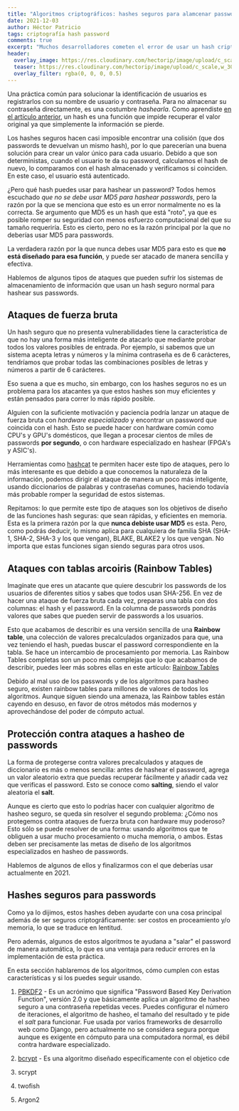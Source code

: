 ```yaml
---
title: "Algoritmos criptográficos: hashes seguros para alamcenar passwords"
date: 2021-12-03
author: Héctor Patricio
tags: criptografía hash password
comments: true
excerpt: "Muchos desarrolladores cometen el error de usar un hash criptográfico seguro como SHA-256 para almacenar passwords en la base de datos. Veamos por qué no es conveniente."
header:
  overlay_image: https://res.cloudinary.com/hectorip/image/upload/c_scale,w_1120/v1638592882/susan-wilkinson--ZgqdP78I4g-unsplash_uchtnu.jpg
  teaser: https://res.cloudinary.com/hectorip/image/upload/c_scale,w_300/v1638592882/susan-wilkinson--ZgqdP78I4g-unsplash_uchtnu.jpg
  overlay_filter: rgba(0, 0, 0, 0.5)
---
```


Una práctica común para solucionar la identificación de usuarios es registrarlos con su nombre de usuario y contraseña. Para no almacenar su contraseña directamente, es una costumbre _hashearla_. Como aprendiste [en el artículo anterior](/2021/12/02/algoritmos-criptograficos-que-es-un-hash.html), un hash es una función que impide recuperar el valor original ya que simplemente la información se pierde.

Los hashes seguros hacen casi imposible encontrar una colisión (que dos passwords te devuelvan un mismo hash), por lo que parecerían una buena solución para crear un valor único para cada usuario. Debido a que son deterministas, cuando el usuario te da su password, calculamos el hash de nuevo, lo comparamos con el hash almacenado y verificamos si coinciden. En este caso, el usuario está autenticado.

¿Pero qué hash puedes usar para hashear un password? Todos hemos escuchado _que no se debe usar MD5 para hashear passwords_, pero la razón por la que se menciona que esto es un error normalmente no es la correcta. Se argumento que MD5 es un hash que está "roto", ya que es posible romper su seguridad con menos esfuerzo computacional del que su tamaño requeriría. Esto es cierto, pero no es la razón principal por la que no deberías usar MD5 para passwords.

La verdadera razón por la que nunca debes usar MD5 para esto es que **no está diseñado para esa función**, y puede ser atacado de manera sencilla y efectiva.

Hablemos de algunos tipos de ataques que pueden sufrir los sistemas de almacenamiento de información que usan un hash seguro normal para hashear sus passwords.

## Ataques de fuerza bruta

Un hash seguro que no presenta vulnerabilidades tiene la característica de que no hay una forma más inteligente de atacarlo que mediante probar todos los valores posibles de entrada. Por ejemplo, si sabemos que un sistema acepta letras y números y la mínima contraseña es de 6 carácteres, tendríamos que probar todas las combinaciones posibles de letras y números a partir de 6 carácteres.

Eso suena a que es mucho, sin embargo, con los hashes seguros no es un problema para los atacantes ya que estos hashes son muy eficientes y están pensados para correr lo más rápido posible.

Alguien con la suficiente motivación y paciencia podría lanzar un ataque de fuerza bruta con _hardware especializado_ y encontrar un password que coincida con el hash. Esto se puede hacer con hardware común como CPU's  y GPU's domésticos, que llegan a procesar cientos de miles de passwords **por segundo**, o con hardware especializado en hashear (FPGA's y ASIC's).

Herramientas como [hashcat](https://hashcat.net/hashcat/) te permiten hacer este tipo de ataques, pero lo más interesante es que debido a que conocemos la naturaleza de la información, podemos dirigir el ataque de manera un poco más inteligente, usando diccionarios de palabras y contraseñas comunes, haciendo todavía más probable romper la seguridad de estos sistemas.

Repitamos: lo que permite este tipo de ataques son los objetivos de diseño de las funciones hash seguras: que sean rápidas, y eficientes en memoria. Esta es la primera razón por la que **nunca debiste usar MD5** es esta. Pero, como podrás deducir, lo mismo aplica para cualquiera de familia SHA (SHA-1, SHA-2, SHA-3 y los que vengan), BLAKE, BLAKE2 y los que vengan. No importa que estas funciones sigan siendo seguras para otros usos.

## Ataques con tablas arcoiris (Rainbow Tables)

Imagínate que eres un atacante que quiere descubrir los passwords de los usuarios de diferentes sitios y sabes que todos usan SHA-256. En vez de hacer una ataque de fuerza bruta cada vez, preparas una tabla con dos columnas: el hash y el password. En la columna de passwords pondrás valores que sabes que pueden servir de passwords a los usuarios.

Esto que acabamos de describir es una versión sencilla de una **Rainbow table**, una colección de valores precalculados organizados para que, una vez teniendo el hash, puedas buscar el password correspondiente en la tabla. Se hace un intercambio de procesamiento por memoria. Las Rainbow Tables completas son un poco más complejas que lo que acabamos de describir, puedes leer más sobres ellas en este artículo: [Rainbow Tables](https://www.ionos.com/digitalguide/server/security/rainbow-tables/)

Debido al mal uso de los passwords y de los algoritmos para hasheo seguro, existen rainbow tables para millones de valores de todos los algoritmos. Aunque siguen siendo una amenaza, las Rainbow tables están cayendo en desuso, en favor de otros métodos más modernos y aprovechándose del poder de cómputo actual.

## Protección contra ataques a hasheo de passwords

La forma de protegerse contra valores precalculados y ataques de diccionario es más o menos sencilla: antes de hashear el password, agrega un valor aleatorio extra que puedas recuperar fácilmente y añadir cada vez que verificas el password. Esto se conoce como **salting**, siendo el valor aleatoria el **salt**.

Aunque es cierto que esto lo podrías hacer con cualquier algoritmo de hasheo seguro, se queda sin resolver el segundo problema: ¿Cómo nos protegemos contra ataques de fuerza bruta con hardware muy poderoso? Esto sólo se puede resolver de una forma: usando algoritmos que te obliguen a usar mucho procesamiento o mucha memoria, o ambos. Estas deben ser precisamente las metas de diseño de los algoritmos especializados en hasheo de passwords.

Hablemos de algunos de ellos y finalizarmos con el que deberías usar actualmente en 2021.

## Hashes seguros para passwords

Como ya lo dijimos, estos hashes deben ayudarte con una cosa principal además de ser seguros criptográficamente: ser costos en proceamiento y/o memoria, lo que se traduce en lentitud.

Pero además, algunos de estos algoritmos te ayudana a "salar" el password de manera automática, lo que es una ventaja para reducir errores en la implementación de esta práctica.

En esta sección hablaremos de los algoritmos, cómo cumplen con estas características y si los puedes seguir usando.

1. [PBKDF2](https://www.ietf.org/rfc/rfc2898.txt) - Es un acrónimo que significa "Password Based Key Derivation Function", versión 2.0 y que básicamente aplica un algoritmo de hasheo seguro a una contraseña repetidas veces. Puedes configurar el número de iteraciones, el algoritmo de hasheo, el tamaño del resultado y te pide el _salt_ para funcionar. Fue usada por varios frameworks de desarrollo web como Django, pero actualmente no se considera segura porque aunque es exigente en cómputo para una computadora normal, es débil contra hardware especializado.

2. [bcrypt](https://www.usenix.org/legacy/event/usenix99/provos/provos.pdf) - Es una algoritmo diseñado específicamente con el objetico cde
3. scrypt
4. twofish
5. Argon2